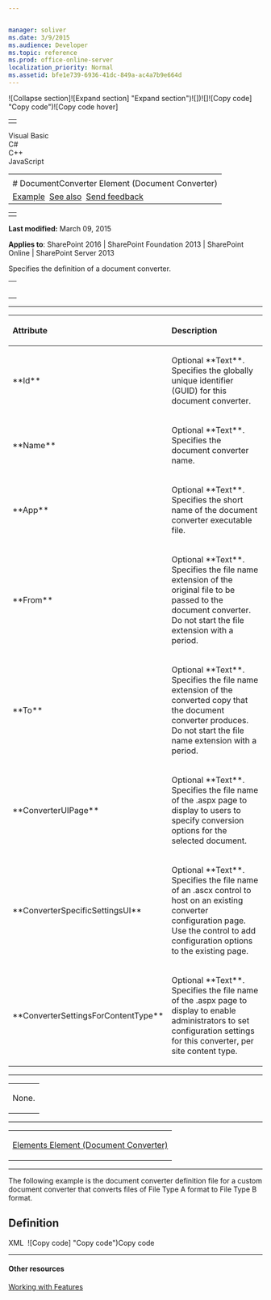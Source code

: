 ```yaml
---


manager: soliver
ms.date: 3/9/2015
ms.audience: Developer
ms.topic: reference
ms.prod: office-online-server
localization_priority: Normal
ms.assetid: bfe1e739-6936-41dc-849a-ac4a7b9e664d
---
```


![Collapse
section]![Expand
section] "Expand section")![]()![])![]![]()![Copy
code] "Copy code")![Copy code
hover]
<table>
<tbody>
<tr class="odd">
<td align="left"></td>
</tr>
</tbody>
</table>

Visual Basic  
C\#  
C++  
JavaScript  

<table>
<tbody>
<tr class="odd">
<td align="left"><span id="runningHeaderText"></span></td>
</tr>
<tr class="even">
<td align="left"># DocumentConverter Element (Document Converter)</td>
</tr>
<tr class="odd">
<td align="left"><a href="#exampleToggle">Example</a>  <a href="#seeAlsoToggle">See also</a>  <span id="headfeedbackarea" class="feedbackhead"><a href="javascript:SubmitFeedback(&#39;docthis@Microsoft.com&#39;,&#39;&#39;,&#39;&#39;,&#39;&#39;,&#39;1.0.18082.1225&#39;,&#39;%0\dThank%20you%20for%20your%20feedback.%20The%20developer%20writing%20teams%20use%20your%20feedback%20to%20improve%20documentation.%20While%20we%20are%20reviewing%20your%20feedback,%20we%20may%20send%20you%20e-mail%20to%20ask%20for%20clarification%20or%20feedback%20on%20a%20solution.%20We%20do%20not%20use%20your%20e-mail%20address%20for%20any%20other%20purpose%20and%20we%20delete%20it%20after%20we%20finish%20our%20review.%0\AFor%20further%20information%20about%20the%20privacy%20policies%20of%20Microsoft,%20please%20see%20http://privacy.microsoft.com/en-us/default.aspx.%0\A%0\d&#39;,&#39;Customer%20feedback&#39;);">Send feedback</a></span></td>
</tr>
</tbody>
</table>

<table>
<colgroup>
<col width="100%" />
</colgroup>
<tbody>
<tr class="odd">
<td align="left"></td>
</tr>
</tbody>
</table>

**Last modified:** March 09, 2015

**Applies to**: SharePoint 2016 | SharePoint Foundation 2013 |
SharePoint Online | SharePoint Server 2013

Specifies the definition of a document converter.

<span codelanguage="other"></span>
<table>
<colgroup>
<col width="100%" />
</colgroup>
<tbody>
<tr class="odd">
<td align="left"><pre><code><DocumentConverter
  Id="Text"
  Name="Text"
  App="Text"
  From="Text"
  To="Text"
  ConverterUIPage="Text"
  ConverterSpecificSettingsUI="Text"
  ConverterSettingsForContentType="Text"
/></code></pre></td>
</tr>
</tbody>
</table>


-----------------------------------------------------------------------------------------------------------------------------------------------------------------------------------------------

<table>
<colgroup>
<col width="50%" />
<col width="50%" />
</colgroup>
<thead>
<tr class="header">
<th align="left"><p>Attribute</p></th>
<th align="left"><p>Description</p></th>
</tr>
</thead>
<tbody>
<tr class="odd">
<td align="left"><p>**Id**</p></td>
<td align="left"><p>Optional **Text**. Specifies the globally unique identifier (GUID) for this document converter.</p></td>
</tr>
<tr class="even">
<td align="left"><p>**Name**</p></td>
<td align="left"><p>Optional **Text**. Specifies the document converter name.</p></td>
</tr>
<tr class="odd">
<td align="left"><p>**App**</p></td>
<td align="left"><p>Optional **Text**. Specifies the short name of the document converter executable file.</p></td>
</tr>
<tr class="even">
<td align="left"><p>**From**</p></td>
<td align="left"><p>Optional **Text**. Specifies the file name extension of the original file to be passed to the document converter. Do not start the file extension with a period.</p></td>
</tr>
<tr class="odd">
<td align="left"><p>**To**</p></td>
<td align="left"><p>Optional **Text**. Specifies the file name extension of the converted copy that the document converter produces. Do not start the file name extension with a period.</p></td>
</tr>
<tr class="even">
<td align="left"><p>**ConverterUIPage**</p></td>
<td align="left"><p>Optional **Text**. Specifies the file name of the .aspx page to display to users to specify conversion options for the selected document.</p></td>
</tr>
<tr class="odd">
<td align="left"><p>**ConverterSpecificSettingsUI**</p></td>
<td align="left"><p>Optional **Text**. Specifies the file name of an .ascx control to host on an existing converter configuration page. Use the control to add configuration options to the existing page.</p></td>
</tr>
<tr class="even">
<td align="left"><p>**ConverterSettingsForContentType**</p></td>
<td align="left"><p>Optional **Text**. Specifies the file name of the .aspx page to display to enable administrators to set configuration settings for this converter, per site content type.</p></td>
</tr>
</tbody>
</table>


---------------------------------------------------------------------------------------------------------------------------------------------------------------------------------------------------

<table>
<colgroup>
<col width="100%" />
</colgroup>
<tbody>
<tr class="odd">
<td align="left"><p>None.</p></td>
</tr>
</tbody>
</table>


----------------------------------------------------------------------------------------------------------------------------------------------------------------------------------------------------

<table>
<colgroup>
<col width="100%" />
</colgroup>
<tbody>
<tr class="odd">
<td align="left"><p><span sdata="link"><a href="elements-element-document-converter.md">Elements Element (Document Converter)</a></span></p></td>
</tr>
</tbody>
</table>


------------------------------------------------------------------------------------------------------------------------------------------------------------------------------------------

The following example is the document converter definition file for a
custom document converter that converts files of File Type A format to
File Type B format.

## Definition
XML 
<span class="copyCode" onclick="CopyCode(this)"
onkeypress="CopyCode_CheckKey(this, event)"
onmouseover="ChangeCopyCodeIcon(this)"
onmouseout="ChangeCopyCodeIcon(this)" tabindex="0">![Copy
code] "Copy code")Copy code</span>
    <?xml version="1.0" encoding="utf-8" ?>
    <Elements xmlns="http://schemas.microsoft.com/sharepoint/">
      <DocumentConverter ID="{3f8ae156-93dc-46de-bcb3-0a89416a20b3}"
        Name="FileTypeA to FileTypeB"
        App="FTA2FTB.exe"
        From="fta"
        To="ftb"
        ConverterUIPage="FTA2FTB.aspx"
        ConverterSpecificSettingsUI="FTA2FTBConfig.aspx"
        ConverterSettingsForContentType="FTA2FTBConfig.ascx"
      />
    </Elements>


-------------------------------------------------------------------------------------------------------------------------------------------------------------------------------------------

#### Other resources

[Working with
Features](http://msdn.microsoft.com/library/ce5f5ce5-1429-439e-9261-2c4ba9788cc1(Office.15).aspx)








